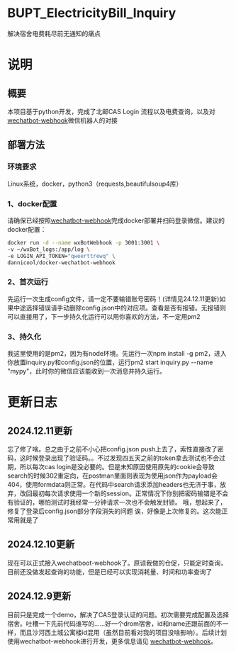 # BUPT_ElectricityBill_Inquiry

解决宿舍电费耗尽前无通知的痛点

# 说明

## 概要
本项目基于python开发，完成了北邮CAS Login 流程以及电费查询，以及对 [wechatbot-webhook](https://github.com/danni-cool/wechatbot-webhook)微信机器人的对接

## 部署方法
### 环境要求
Linux系统，docker，python3（requests,beautifulsoup4库）
### 1、docker配置
请确保已经按照[wechatbot-webhook](https://github.com/danni-cool/wechatbot-webhook)完成docker部署并扫码登录微信。建议的docker配置：
```bash
docker run -d --name wxBotWebhook -p 3001:3001 \
-v ~/wxBot_logs:/app/log \
-e LOGIN_API_TOKEN="qweerttrewq" \ 
dannicool/docker-wechatbot-webhook
```
### 2、首次运行
先运行一次生成config文件，请一定不要输错账号密码！(详情见24.12.11更新)如果中途选择错误请手动删除config.json中的对应项。查看是否有报错。无报错则可以直接用了，下一步持久化运行可以用你喜欢的方法，不一定用pm2
### 3、持久化
我这里使用的是pm2，因为有node环境。先运行一次npm install -g pm2，进入你放置inquiry.py和config.json的位置，运行pm2 start inquiry.py --name "mypy"，此时你的微信应该能收到一次消息并持久运行。



# 更新日志
## 2024.12.11更新
忘了修了啥。总之由于之前不小心把config.json push上去了，索性直接改了密码，这时候登录出现了验证码。。不过发现四五天之前的token拿去测试也不会过期，所以每次cas login是没必要的。但是未知原因使用原先的cookie会导致search的时候302重定向，在postman里面则表现为使用json作为payload会404，使用formdata则正常。在代码中search请求添加headers也无济于事，放弃，改回最初每次请求使用一个新的session。正常情况下你别把密码输错是不会有验证的，哪怕测试时我经常一分钟请求一次也不会触发封锁。
哦，想起来了，修复了登录后config.json部分字段消失的问题
诶，好像是上次修复的。这次能正常用就是了
## 2024.12.10更新

现在可以正式接入wechatboot-webhook了。原谅我做的仓促，只能定时查询，目前还没做发起查询的功能，但是已经可以实现消耗量、时间和功率查询了

## 2024.12.9更新

目前只是完成一个demo，解决了CAS登录认证的问题。初次需要完成配置及选择宿舍。吐槽一下先前代码谁写的……好一个drom宿舍，id和name还跟前面的不一样，而且沙河西土城公寓楼id混用（虽然目前看对我的项目没啥影响）。后续计划使用wechatbot-webhook进行开发，更多信息请见 [wechatbot-webhook](https://github.com/danni-cool/wechatbot-webhook)。